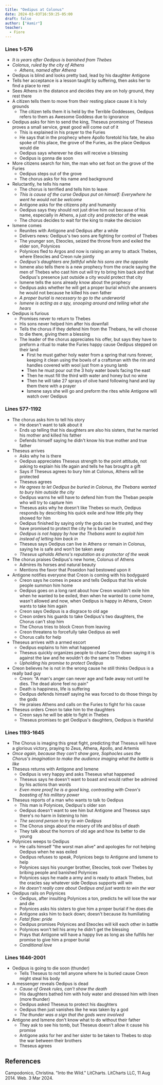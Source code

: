 ```yaml
---
title: "Oedipus at Colonus"
date: 2024-03-03T16:59:25-05:00
draft: false
author: ["Aamir"]
teacher:
  - Fiore
---
```


### Lines 1-576

- _It is years after Oedipus is banished from Thebes_
- _Colonus, ruled by the city of Athens_
  - _Athens, named after Athena_
- Oedipus is blind and looks pretty bad, lead by his daughter Antigone
- Tells her acceptance is a lesson taught by suffering, then asks her to find a place to rest
- Sees Athens in the distance and decides they are on holy ground, they rest there
- A citizen tells them to move from their resting place cause it is holy grounds
  - The citizen tells them it is held by the Terrible Goddesses, Oedipus refers to them as Awesome Goddess due to ignorance
- Oedipus asks for him to send the king, Theseus promising of Theseus proves a small service, great good will come out of it
  - This is explained in his prayer to the Furies
  - He says that in the prophecy where Apollo foretold his fate, he also spoke of this place, the grove of the Furies, as the place Oedipus would die
  - Oedipus says wherever he dies will receive a blessing
  - Oedipus is gonna die soon
- More citizens search for him, the man who set foot on the grove of the Furies
  - Oedipus steps out of the grove
  - The chorus asks for his name and background
- Reluctantly, he tells his name
  - The chorus is terrified and tells him to leave
  - _This is cause of the curse Oedipus put on himself: Everywhere he went he would not be welcome_
  - Antigone asks for the citizens pity and humanity
  - Oedipus says they should not just drive him out because of his name, especially in Athens, a just city and protector of the weak
  - The chorus decides to wait for the king to make the decision
- Ismene comes
  - Reunites with Antigone and Oedipus after a while
  - Delivers news: Oedipus's two sons are fighting for control of Thebes
  - The younger son, Eteocles, seized the throne from and exiled the elder son, Polynices
  - Polynices fled to Argos and now is raising an army to attack Thebes, where Eteocles and Creon rule jointly
  - _Oedipus's daughters are faithful while his sons are the opposite_
  - Ismene also tells there is a new prophecy from the oracle saying the men of Thebes who cast him out will try to bring him back and that Oedipus's presence just outside a city would protect that city
  - Ismene tells the sons already know about the prophecy
  - Oedipus asks whether he will get a proper burial which she answers he would not because he killed his own father
  - _A proper burial is necessary to go to the underworld_
  - _Ismene is acting as a spy, snooping around and telling what she hears_
- Oedipus is furious
  - Promises never to return to Thebes
  - His sons never helped him after his downfall
  - Tells the chorus if they defend him from the Thebans, he will choose to die there, giving them a blessing
  - The leader of the chorus appreciates his offer, but says they have to preform a ritual to make the Furies happy cause Oedipus stepped on their land
    - First he must gather holy water from a spring that runs forever, keeping it clean using the bowls of a craftsman with the rim and handles covered with wool just from a young lamb
    - Then he must pour out the 3 holy water bowls facing the east
    - Then he must fill the third with water and honey but no wine
    - Then he will take 27 sprays of olive hand following hand and lay them there with a prayer
    - Ismene says she will go and preform the rites while Antigone will watch over Oedipus

### Lines 577-1192

- The chorus asks him to tell his story
  - He doesn't want to talk about it
  - Ends up telling that his daughters are also his sisters, that he married his mother and killed his father
  - Defends himself saying he didn't know his true mother and true father
- Theseus arrives
  - Asks why he is there
  - Oedipus appreciates Theseus strength to the point attitude, not asking to explain his life again and tells he has brought a gift
  - Says if Theseus agrees to bury him at Colonus, Athens will be protected
  - Theseus agrees
  - _He agrees to let Oedipus be buried in Colonus, the Thebans wanted to bury him outside the city_
  - Oedipus warns he will have to defend him from the Theban people who will try to capture him
  - Theseus asks why he doesn't like Thebes so much, Oedipus responds by describing his quick exile and how little pity they showed for him
  - Oedipus finished by saying only the gods can be trusted, and they have promised to protect the city he is buried in
  - _Oedipus is not happy by how the Thebans want to exploit him instead of letting him back in_
  - Theseus says Oedipus can live in Athens or remain in Colonus, saying he is safe and won't be taken away
  - _Theseus upholds Athens's reputation as a protector of the weak_
- The chorus praises Oedipus's new home, Colonus of Athens
  - Admires its horses and natural beauty
  - Mentions the favor that Poseidon had bestowed upon it
- Antigone notifies everyone that Creon is coming with his bodyguard
  - Creon says he comes in peace and tells Oedipus that his whole people summon him home
  - Oedipus goes on a long rant about how Creon wouldn't exile him when he wanted to be exiled, then when he wanted to come home, wasn't allowed and now, when Oedipus is happy in Athens, Creon wants to take him again
  - Creon says Oedipus is a disgrace to old age
  - Creon orders his guards to take Oedipus's two daughters, the Chorus can't stop him
  - The Chorus tries to block Creon from leaving
  - Creon threatens to forcefully take Oedipus as well
  - Chorus calls for help
- Theseus arrives with a armed escort
  - Oedipus explains to him what happened
  - Theseus quickly organizes people to chase Creon down saying it is against the law and he wouldn't do the same to Thebes
  - _Upholding his promise to protect Oedipus_
- Creon believes he is not in the wrong cause he still thinks Oedipus is a really bad guy
  - Creon: "A man's anger can never age and fade away not until he dies. The dead alone feel no pain"
  - Death is happiness, life is suffering
  - Oedipus defends himself saying he was forced to do those things by the gods
  - He praises Athens and calls on the Furies to fight for his cause
- Theseus orders Creon to take him to the daughters
  - Creon says he will be able to fight in Thebes
  - Theseus promises to get Oedipus's daughters, Oedipus is thankful

### Lines 1193-1645

- The Chorus is imaging this great fight, predicting that Theseus will have a glorious victory, praying to Zeus, Athena, Apollo, and Artemis
- _Once again, because they can't show gore, Sophocles uses the Chorus's imagination to make the audience imaging what the battle is like_
- Theseus returns with Antigone and Ismene
  - Oedipus is very happy and asks Theseus what happened
  - Theseus says he doesn't want to boast and would rather be admired by his actions than words
  - _Even more proof he is a good king, contrasting with Creon's boasting of his military power_
- Theseus reports of a man who wants to talk to Oedipus
  - This man is Polynices, Oedipus's older son
  - Oedipus doesn't want to see him but Antigone and Theseus says there's no harm in listening to him
  - _The second person to try to win Oedipus_
  - The Chorus sings about the misery of life and bliss of death
  - They talk about the horrors of old age and how its better to die young
- Polynices weeps to Oedipus
  - He calls himself "the worst man alive" and apologies for not helping Oedipus when he was exiled
  - Oedipus refuses to speak, Polynices begs to Antigone and Ismene to help
  - Polynices says his younger brother, Eteocles, took over Thebes by bribing people and banished Polynices
  - Polynices says he made a army and is ready to attack Thebes, but the oracles say whatever side Oedipus supports will win
  - _He doesn't really care about Oedipus and just wants to win the war_
- Oedipus rails on Polynices
  - Oedipus, after insulting Polynices a ton, predicts he will lose the war and die
  - Polynices asks his sisters to give him a proper burial if he does die
  - Antigone asks him to back down; doesn't because its humiliating
  - _Fatal flaw: pride_
  - Oedipus promises Polynices and Eteocles will kill each other in battle
  - Polynices won't tell his army he didn't get the blessing
  - Prays that Antigone will have a happy live as long as she fulfills her promise to give him a proper burial
  - _Conditional love_

### Lines 1646-2001

- Oedipus is going to die soon (thunder)
  - Tells Theseus to not tell anyone where he is buried cause Creon might steal his body
- A messenger reveals Oedipus is dead
  - _Cause of Greek rules, can't show the death_
  - His daughters bathed him with holy water and dressed him with linen (more thunder)
  - Oedipus asked Theseus to protect his daughters
  - Oedipus then just vanishes like he was taken by a god
  - _The thunder was a sign that the gods were involved_
- Antigone and Ismene don't know what to do without their father
  - They ask to see his tomb, but Theseus doesn't allow it cause his promise
  - Antigone asks for her and her sister to be taken to Thebes to stop the war between their brothers
  - Theseus agrees

## References

Campodonico, Christina. "Into the Wild." LitCharts. LitCharts LLC, 11 Aug 2014. Web. 3 Mar 2024.
